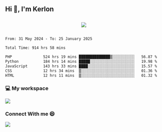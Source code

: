 ## Hi 👋, I'm Kerlon

<p align="center" style="margin: 30px;">
 
 <img src="https://skillicons.dev/icons?i=html,css,bootstrap,js,nodejs,jquery,python,flask,php,mysql,lua,sqlite,firebase">


</p>
<!--START_SECTION:waka-->

```txt
From: 31 May 2024 - To: 25 January 2025

Total Time: 914 hrs 58 mins

PHP              524 hrs 19 mins ██████████████▒░░░░░░░░░░   56.87 %
Python           184 hrs 14 mins █████░░░░░░░░░░░░░░░░░░░░   19.98 %
JavaScript       143 hrs 33 mins ████░░░░░░░░░░░░░░░░░░░░░   15.57 %
CSS              12 hrs 34 mins  ▒░░░░░░░░░░░░░░░░░░░░░░░░   01.36 %
HTML             12 hrs 11 mins  ▒░░░░░░░░░░░░░░░░░░░░░░░░   01.32 %
```

<!--END_SECTION:waka-->


<p align="center">
 <h3>💻 My workspace</h3>
    <img src="https://skillicons.dev/icons?i=mint" />
</p>

<p align="center">
 <h3>Connect With me 😄</h3> 
    <a href="https://www.linkedin.com/in/kerlon-fernandes"><img src="https://skillicons.dev/icons?i=linkedin" />
  </a>
</p>




